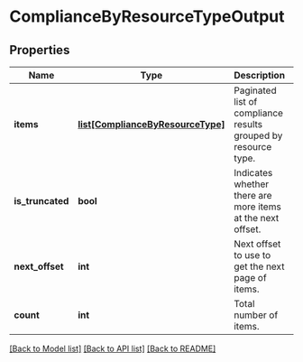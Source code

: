 # ComplianceByResourceTypeOutput

## Properties
Name | Type | Description | Notes
------------ | ------------- | ------------- | -------------
**items** | [**list[ComplianceByResourceType]**](ComplianceByResourceType.md) | Paginated list of compliance results grouped by resource type. | [optional] 
**is_truncated** | **bool** | Indicates whether there are more items at the next offset. | [optional] 
**next_offset** | **int** | Next offset to use to get the next page of items. | [optional] 
**count** | **int** | Total number of items. | [optional] 

[[Back to Model list]](../README.md#documentation-for-models) [[Back to API list]](../README.md#documentation-for-api-endpoints) [[Back to README]](../README.md)


